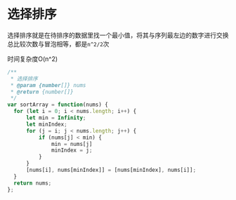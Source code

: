 # 选择排序

选择排序就是在待排序的数据里找一个最小值，将其与序列最左边的数字进行交换
总比较次数与冒泡相等，都是`n^2/2`次

时间复杂度O(n^2)

```js
/**
 * 选择排序
 * @param {number[]} nums
 * @return {number[]}
 */
var sortArray = function(nums) {
  for (let i = 0; i < nums.length; i++) {
      let min = Infinity;
      let minIndex;
      for (j = i; j < nums.length; j++) {
          if (nums[j] < min) {
              min = nums[j]
              minIndex = j;
          }
      }
      [nums[i], nums[minIndex]] = [nums[minIndex], nums[i]];
  }
  return nums;
};
```